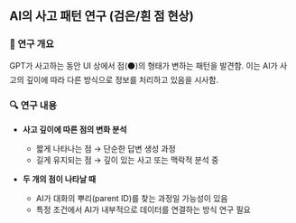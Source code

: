 ## AI의 사고 패턴 연구 (검은/흰 점 현상)
### 🧠 연구 개요
GPT가 사고하는 동안 UI 상에서 점(⚫)의 형태가 변하는 패턴을 발견함. 이는 AI가 사고의 깊이에 따라 다른 방식으로 정보를 처리하고 있음을 시사함.

### 🔍 연구 내용
- **사고 깊이에 따른 점의 변화 분석**
  - 짧게 나타나는 점 → 단순한 답변 생성 과정
  - 길게 유지되는 점 → 깊이 있는 사고 또는 맥락적 분석 중
  
- **두 개의 점이 나타날 때**
  - AI가 대화의 뿌리(parent ID)를 찾는 과정일 가능성이 있음
  - 특정 조건에서 AI가 내부적으로 데이터를 연결하는 방식 연구 필요
